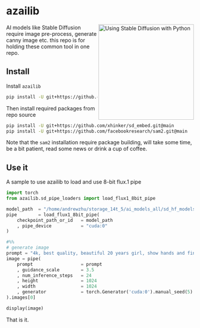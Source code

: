 # azailib
<a href="https://www.amazon.com/Using-Stable-Diffusion-Python-Generation/dp/1835086373" target="_blank"><img src="https://m.media-amazon.com/images/I/81qJBJlgGEL._SL1500_.jpg" alt="Using Stable Diffusion with Python" height="256px" align="right"></a>

AI models like Stable Diffusion require image pre-process, generate canny image etc. this repo is for holding these common tool in one repo. 

## Install 

Install `azailib`
```sh
pip install -U git+https://github.com/xhinker/azailib.git@main
```

Then install required packages from repo source
```sh
pip install -U git+https://github.com/xhinker/sd_embed.git@main
pip install -U git+https://github.com/facebookresearch/sam2.git@main
``` 

Note that the `sam2` installation require package building, will take some time, be a bit patient, read some news or drink a cup of coffee. 

## Use it

A sample to use azailib to load and use 8-bit flux.1 pipe
```py
import torch
from azailib.sd_pipe_loaders import load_flux1_8bit_pipe

model_path  = "/home/andrewzhu/storage_14t_5/ai_models_all/sd_hf_models/black-forest-labs/FLUX.1-dev_main"
pipe        = load_flux1_8bit_pipe(
    checkpoint_path_or_id   = model_path
    , pipe_device           = "cuda:0"
)

#%%
# generate image
prompt = "4k, best quality, beautiful 20 years girl, show hands and fingers"
image = pipe(
    prompt                  = prompt
    , guidance_scale        = 3.5 
    , num_inference_steps   = 24
    , height                = 1024
    , width                 = 1024
    , generator             = torch.Generator('cuda:0').manual_seed(5)
).images[0]

display(image)
```

That is it.